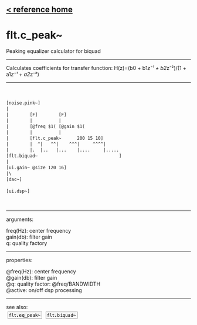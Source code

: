 [< reference home](ceammc_lib.html)
---

# flt.c_peak~


Peaking equalizer calculator for biquad

---

Calculates coefficients for transfer function: H(z)=(b0 + b1*z⁻¹ + b2*z⁻²)/(1 +
            a1*z⁻¹ + a2*z⁻²)
<br>


---


```


[noise.pink~]
|
|        [F]        [F]
|        |          |
|        [@freq $1( [@gain $1(
|        |          |
|        [flt.c_peak~      200 15 10]
|        |  ^|   ^^|    ^^^|     ^^^^|
|        |.  |..   |...    |....     |.....
[flt.biquad~                               ]
|
[ui.gain~ @size 120 16]
|\
[dac~]

[ui.dsp~]

            
```

---
arguments:

freq(Hz): center
            frequency<br>
gain(db): filter
            gain<br>
q: quality
            factory<br>

---
properties:

@freq(Hz): center frequency<br>
@gain(db): filter gain<br>
@q: quality
            factor: @freq/BANDWIDTH<br>
@active: on/off dsp
            processing<br>

---
see also:<br>
[![flt.eq_peak~](img/object_flt.eq_peak~.png)](flt.eq_peak~.html)
[![flt.biquad~](img/object_flt.biquad~.png)](flt.biquad~.html)
